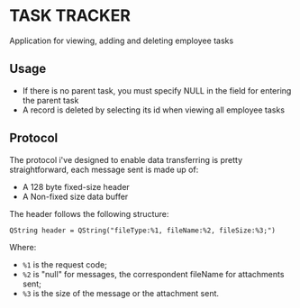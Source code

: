 # TASK TRACKER
Application for viewing, adding and deleting employee tasks

## Usage
- If there is no parent task, you must specify NULL in the field for entering the parent task
- A record is deleted by selecting its id when viewing all employee tasks

## Protocol

The protocol i've designed to enable data transferring is pretty straightforward, each message sent is made up of:
- A 128 byte fixed-size header
- A Non-fixed size data buffer

The header follows the following structure:
```
QString header = QString("fileType:%1, fileName:%2, fileSize:%3;")
```
Where:
- ```%1``` is the request code;
- ```%2``` is "null" for messages, the correspondent fileName for attachments sent;
- ```%3``` is the size of the message or the attachment sent.